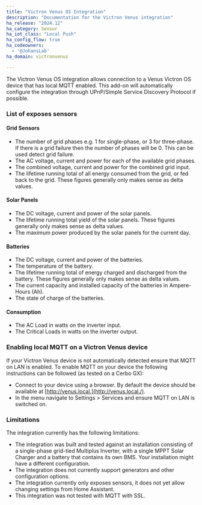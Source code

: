 ```yaml
---
title: "Victron Venus OS Integration"
description: "Documentation for the Victron Venus integration"
ha_release: "2024.12"
ha_category: Sensor
ha_iot_class: "Local Push"
ha_config_flow: true
ha_codeowners:
  - '@JohansLab'
ha_domain: victronvenus

---
```


The Victron Venus OS integration allows connection to a Venus Victron OS device
 that has local MQTT enabled. This add-on will automatically configure the
  integration through UPnP/Simple Service Discovery Protocol if possible.

### List of exposes sensors

#### Grid Sensors

- The number of grid phases e.g. 1 for single-phase, or 3 for three-phase.
If there is a grid failure then the number of phases will be 0. This can be used
detect grid failure.
- The AC voltage, current and power for each of the available grid phases.
- The combined voltage, current and power for the combined grid input.
- The lifetime running total of all energy consumed from the grid, or fed back
to the grid. These figures generally only makes sense as delta values.

#### Solar Panels

- The DC voltage, current and power of the solar panels.
- The lifetime running total yield of the solar panels. These figures generally
only makes sense as delta values.
- The maximum power produced by the solar panels for the current day.

#### Batteries

- The DC voltage, current and power of the batteries.
- The temperature of the battery.
- The lifetime running total of energy charged and discharged from the battery.
These figures generally only makes sense as delta values.
- The current capacity and installed capacity of the batteries in Ampere-Hours (Ah).
- The state of charge of the batteries.

#### Consumption

- The AC Load in watts on the inverter input.
- The Critical Loads in watts on the inverter output.

### Enabling local MQTT on a Victron Venus device

If your Victron Venus device is not automatically detected ensure that MQTT on
LAN is enabled. To enable MQTT on your device the following instructions can be
followed (as tested on a Cerbo GX):

- Connect to your device using a browser. By default the device should be
 available at [http://venus.local.](http://venus.local./).
- In the menu navigate to Settings > Services and ensure MQTT on LAN is switched
 on.

### Limitations

The integration currently has the following limitations:

- The integration was built and tested against an installation consisting of a
single-phase grid-tied Multiplus Inverter, with a single MPPT Solar Charger and
a battery that contains its own BMS. Your installation might have a different
configuration.
- The integration does not currently support generators and other configuration
 options.
- The integration currently only exposes sensors, it does not yet allow changing
settings from Home Assistant.
- This integration was not tested with MQTT with SSL.
